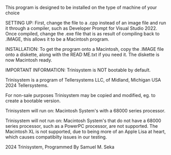 This program is designed to be installed on the type of machine of your choice

SETTING UP:
First, change the file to a .cpp instead of an image file and run it through a compiler, such as Developer Prompt for Visual Studio 2022.
Once compiled, change the .exe file that is as result of compiling back to .IMAGE, this allows it to be a Macintosh program.

INSTALLATION:
To get the program onto a Macintosh, copy the .IMAGE file onto a diskette, along with the READ ME.txt if you need it.
The diskette is now Macintosh ready.

IMPORTANT INFORMATION:
Trinisystem is NOT bootable by default.

Trinisystem is a program of Tellersystems LLC, of Midland, Michigan USA 2024 Tellersystems.

For non-sale purposes Trinisystem may be copied and modified, eg. to create a bootable version.

Trinisystem will run on:
Macintosh System's with a 68000 series processor.

Trinisystem will not run on:
Macintosh System's that do not have a 68000 series processor, such as a PowerPC processor, are not supported.
The Macintosh XL is not supported, due to being more of an Apple Lisa at heart, which causes compatibilty issues in our testing.

2024 Trinisystem, Programmed By Samuel M. Seka
